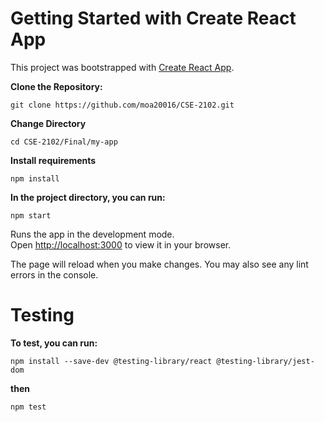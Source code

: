 # Getting Started with Create React App

This project was bootstrapped with [Create React App](https://github.com/facebook/create-react-app).

**Clone the Repository:**

```shell
git clone https://github.com/moa20016/CSE-2102.git
```

**Change Directory**

```shell
cd CSE-2102/Final/my-app
```

**Install requirements**
```shell
npm install
```

**In the project directory, you can run:**

```shell
npm start
```

Runs the app in the development mode.\
Open [http://localhost:3000](http://localhost:3000) to view it in your browser.

The page will reload when you make changes. You may also see any lint errors in the console.
# Testing

**To test, you can run:**
```shell
npm install --save-dev @testing-library/react @testing-library/jest-dom
```
**then**
```shell
npm test
```

